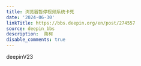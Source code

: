 ```yaml
---
title: 浏览器暂停视频系统卡死
date: '2024-06-30'
linkTitle: https://bbs.deepin.org/en/post/274557
source: deepin_bbs
description:  南柯 
disable_comments: true
---
```

deepinV23 

